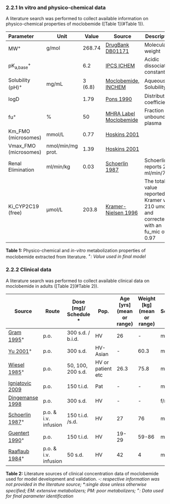 ### 2.2.1 In vitro and physico-chemical data

A literature search was performed to collect available information on physico-chemical properties of moclobemide ([Table 1](#Table 1)).

| **Parameter**                   | **Unit**          | **Value**    | Source                                  | **Description**                                              |
| :------------------------------ | ----------------- | ------------ | --------------------------------------- | ------------------------------------------------------------ |
| MW<sup>+</sup>                  | g/mol             | 268.74       | [DrugBank DB01171](#5-References)       | Molecular weight                                             |
| pK<sub>a,base</sub><sup>+</sup> |                   | 6.2          | [IPCS ICHEM](#5-References)             | Acidic dissociation constant                                 |
| Solubility (pH)<sup>+</sup>     | mg/mL             | 3<br />(6.8) | [Moclobemide, INCHEM](#5-References)    | Aqueous Solubility                                           |
| logD                            |                   | 1.79         | [Pons 1990](#5-References)              | Distribution coefficient                                     |
| fu<sup>+</sup>                  | %                 | 50           | [MHRA Label Moclobemide](#5-References) | Fraction unbound in plasma                                   |
| Km_FMO (microsomes)             | mmol/L            | 0.77         | [Hoskins 2001](#5-References)           |                                                              |
| Vmax_FMO (microsomes)           | nmol/min/mg prot. | 1.39         | [Hoskins 2001](#5-References)           |                                                              |
| Renal Elimination               | ml/min/kg         | 0.03         | [Schoerlin 1987](#5-References)         | Schoerlin reports 2.6 ml/min/76kg                            |
| Ki_CYP2C19 (free)               | µmol/L            | 203.8        | [Kramer-Nielsen 1996](#5-References)    | The total ki value reported by Kramer was 210 umol/L and corrected with an fu_mic of 0.97 |

**Table 1:**<a name="Table 1"></a> Physico-chemical and *in-vitro* metabolization properties of moclobemide extracted from literature. *<sup>+</sup>: Value used in final model*

### 2.2.2 Clinical data

A literature search was performed to collect available clinical data on moclobemide in adults ([Table 2](#Table 2)).

| **Source**           | **Route** | **Dose [mg]/**  **Schedule \*** | **Pop.**     | Age [yrs] (mean or range) | Weight [kg] (mean or range) | **Sex** | **N** | **Form.** | **Comment**                       |
| -------------------- | --------- | ------------------------------- | ------------ | ------- | ----- | --------- | --------------------------------- | --------------------------------- | --------------------------------- |
| [Gram 1995](#5-References)<sup>+</sup> | p.o.                  | 300 s.d. / b.i.d.               | HV                | 26                        | -                           | m/f     | 8     | tablet           | EM + PM             |
| [Yu 2001](#5-References)<sup>+</sup> | p.o.                  | 300 s.d.                        | HV-Asian          | -                         | 60.3                        | m       | 8     | tablet           | EM, PM and EM+OMP40 |
| [Wiesel 1985](#5-References)<sup>+</sup> | p.o.                  | 50, 100, 200 s.d.               | HV or patient etc | 26.3                      | 75.8                        | m       | 6     | tablet           |                        |
| [Ignjatovic 2009](#5-References) | p.o.                  | 150 t.i.d.                      | Pat               | -                         | -                           | m/f     | 6     | tablet           |                        |
| [Dingemanse 1998](#5-References) | p.o.                  | 300 s.d.                        | HV                | -                         | -                           | f/m     | 12    | tablet           |                        |
| [Schoerlin 1987](#5-References)<sup>+</sup> | p.o. &  i.v. infusion | 150 t.i.d. /s.d.                | HV                | 27                        | 76                          | m       | 12    | tablet/ solution |                        |
| [Guentert 1990](#5-References)<sup>+</sup> | p.o.                  | 150 t.i.d.                      | HV                | 19-29                     | 59-86                       | m/f     | 14    | tablet           |                        |
| [Raaflaub 1984](#5-References)<sup>+</sup> | p.o. & i.v. infusion  | 50 s.d.                         | HV                | 42                        | 4                           | m       | 6     | tablet/ solution |                        |

**Table 2:**<a name="Table 2"></a> Literature sources of clinical concentration data of moclobemide used for model development and validation. *-: respective information was not provided in the literature source; \*:single dose unless otherwise specified; EM: extensive metabolizers; PM: poor metabolizers; <sup>+</sup>: Data used for final parameter identification*